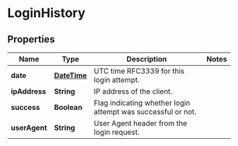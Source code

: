 
# LoginHistory

## Properties
Name | Type | Description | Notes
------------ | ------------- | ------------- | -------------
**date** | [**DateTime**](DateTime.md) | UTC time RFC3339 for this login attempt. | 
**ipAddress** | **String** | IP address of the client. | 
**success** | **Boolean** | Flag indicating whether login attempt was successful or not. | 
**userAgent** | **String** | User Agent header from the login request. | 



